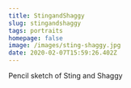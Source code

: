 ```yaml
---
title: StingandShaggy
slug: stingandshaggy
tags: portraits
homepage: false
image: /images/sting-shaggy.jpg
date: 2020-02-07T15:59:26.402Z
---
```

Pencil sketch of Sting and Shaggy
